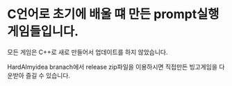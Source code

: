 # C언어로 초기에 배울 떄 만든 prompt실행 게임들입니다.

모든 게임은 C++로 새로 만들어서 업데이트를 하지 않았습니다.

HardAImyidea branach에서 release zip파일을 이용하시면 직접만든 빙고게임을 다운받아 즐길 수 있습니다.
